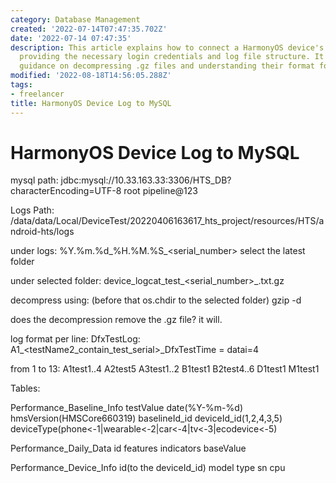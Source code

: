 ```yaml
---
category: Database Management
created: '2022-07-14T07:47:35.702Z'
date: '2022-07-14 07:47:35'
description: This article explains how to connect a HarmonyOS device's logs to MySQL,
  providing the necessary login credentials and log file structure. It also provides
  guidance on decompressing .gz files and understanding their format for analysis.
modified: '2022-08-18T14:56:05.288Z'
tags:
- freelancer
title: HarmonyOS Device Log to MySQL
---
```


# HarmonyOS Device Log to MySQL

mysql path:
jdbc:mysql://10.33.163.33:3306/HTS_DB?characterEncoding=UTF-8
root
pipeline@123

Logs Path:
/data/data/Local/DeviceTest/20220406163617_hts_project/resources/HTS/android-hts/logs

under logs:
%Y.%m.%d_%H.%M.%S_<serial_number>
select the latest folder

under selected folder:
device_logcat_test_<serial_number>_<unknownInteger>.txt.gz

decompress using: (before that os.chdir to the selected folder)
gzip -d <file>

does the decompression remove the .gz file?
it will.

log format per line:
DfxTestLog: A1<testName>_<testName2_contain_test_serial>_DfxTestTime = <value> datai=4

from 1 to 13:
A1test1..4
A2test5
A3test1..2
B1test1
B2test4..6
D1test1
M1test1

Tables:

Performance_Baseline_Info
testValue date(%Y-%m-%d) hmsVersion(HMSCore660319) baselineId_id deviceId_id(1,2,4,3,5) deviceType(phone<-1|wearable<-2|car<-4|tv<-3|ecodevice<-5)

Performance_Daily_Data
id features indicators baseValue

Performance_Device_Info
id(to the deviceId_id) model type sn cpu




